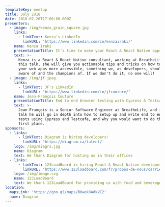 ```yaml
---
templateKey: meetup
title: July 2018
date: 2018-07-26T17:00:00.000Z
presenters:
  - image: /img/kenza_grain_square.jpg
    links:
      - linkText: Kenza's LinkedIn
        linkURL: 'https://www.linkedin.com/in/kenzairaki/'
    name: Kenza Iraki
    presentationTitle: It’s time to make your React & React Native apps accessible!
    text: >-
      Kenza is a React & React Native consultant, working at BreatheLife. In
      this talk, she will give you actionable tips and tricks on how to make
      your web apps more accessible, something we, as developers, should be
      aware of and the champions of. If we don't do it, no one will!
  - image: /img/jf.jpeg
    links:
      - linkText: JF's LinkedIn
        linkURL: 'https://www.linkedin.com/in/jfcouture/'
    name: Jean-François Couture
    presentationTitle: End to end browser testing with Cypress & Testcafe
    text: >-
      Jean-François is a Senior Software Engineer at BreatheLife, and in this
      talk he will go in depth into how to setup up and write end to end browser
      tests using Cypress and Testcafe, and why you would want to do that in the
      first place.
sponsors:
  - links:
      - linkText: Diagram is hiring developers!
        linkURL: 'https://diagram.ca/talent/'
    logo: /img/diagra.jpg
    name: Diagram
    text: We thank Diagram for hosting us in their offices
  - links:
      - linkText: 123LoadBoard is hiring React & React Native developers
        linkURL: 'https://www.123loadboard.com/fr/propos-de-nous/carrieres/'
    logo: /img/image.svg
    name: 123LoadBoard
    text: We thank 123LoadBoard for providing us with food and beverages.
location:
  mapsLink: 'https://goo.gl/maps/BHwek8AdkVC2'
  name: Diagram
---
```


